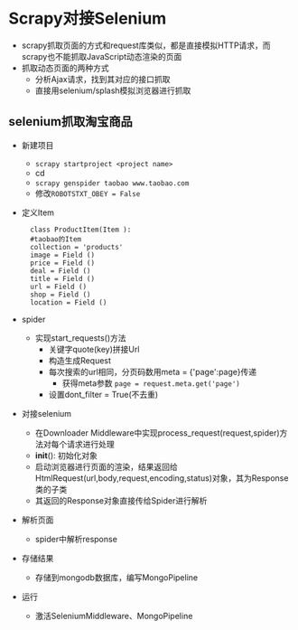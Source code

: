 # Scrapy对接Selenium
- scrapy抓取页面的方式和request库类似，都是直接模拟HTTP请求，而scrapy也不能抓取JavaScript动态渲染的页面
- 抓取动态页面的两种方式
    - 分析Ajax请求，找到其对应的接口抓取
    - 直接用selenium/splash模拟浏览器进行抓取
    
## selenium抓取淘宝商品
- 新建项目
    - `scrapy startproject <project name>`
    - cd <project name>
    - `scrapy genspider taobao www.taobao.com`
    - 修改`ROBOTSTXT_OBEY = False`
- 定义Item
    
        class ProductItem(Item ):
        #taobao的Item
        collection = 'products'
        image = Field ()
        price = Field ()
        deal = Field ()
        title = Field ()
        url = Field ()
        shop = Field ()
        location = Field ()
- spider
    - 实现start_requests()方法
        - 关键字quote(key)拼接Url
        - 构造生成Request
        - 每次搜索的url相同，分页码数用meta = {'page':page}传递
            - 获得meta参数 `page = request.meta.get('page')`
        - 设置dont_filter = True(不去重)
- 对接selenium
    - 在Downloader Middleware中实现process_request(request,spider)方法对每个请求进行处理
    - __init__(): 初始化对象
    - 启动浏览器进行页面的渲染，结果返回给HtmlRequest(url,body,request,encoding,status)对象，其为Response类的子类
    - 其返回的Response对象直接传给Spider进行解析    
- 解析页面
    - spider中解析response
- 存储结果
    - 存储到mongodb数据库，编写MongoPipeline
- 运行
    - 激活SeleniumMiddleware、MongoPipeline